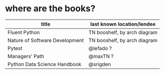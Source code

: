 # where are the books?

|title| last known location/lendee|
|-----|---------------------------|
|Fluent Python | TN booshelf, by arch diagram |
|Nature of Software Development | TN booshelf, by arch diagram |
|Pytest| @lefado ? | 
|Managers' Path| @maxTN ?|
|Python Data Science Handbook | @srigden |
